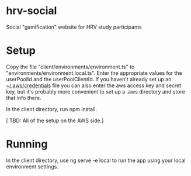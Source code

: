 # hrv-social
Social "gamification" website for HRV study participants

# Setup
Copy the file "client/environments/environment.ts" to "environments/environment.local.ts". Enter the appropriate values for the userPoolId and the userPoolClientId. If you haven't already set up an [~/.aws/credentials](http://docs.aws.amazon.com/cli/latest/userguide/cli-config-files.html) file you can also enter the aws access key and secret key, but it's probably more convenient to set up a .aws directory and store that info there.

In the client directory, run npm install.

[ TBD: All of the setup on the AWS side.]

# Running
In the client directory, use ng serve -e local to run the app using your local environment settings.

